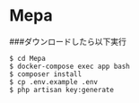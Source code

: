 # Mepa

###ダウンロードしたら以下実行
```
$ cd Mepa
$ docker-compose exec app bash
$ composer install
$ cp .env.example .env
$ php artisan key:generate
```


